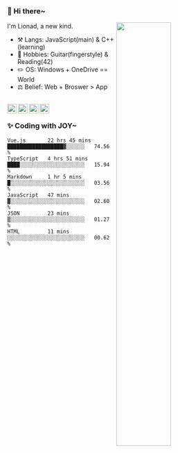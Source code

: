 ### 👋 Hi there~

[<img align="right" width="50%" src="https://github-readme-stats.vercel.app/api?username=Lionad-Morotar&show_icons=true">](https://metrics.lecoq.io/Lionad-Morotar?template=classic)

I'm Lionad, a new kind.

- ⚒️ Langs: JavaScript(main) & C++(learning)
- 🎨 Hobbies: Guitar(fingerstyle) & Reading(42)
- ✏️ OS: Windows + OneDrive == World
- ⚖️ Belief: Web + Broswer > App

<br />

<a href="https://www.lionad.art">
  <img align="left" alt="lionad-art" width="22px" src="https://cdn.jsdelivr.net/npm/simple-icons@3.1.0/icons/wordpress.svg" />
</a>
<a href="#1806234223">
  <img align="left" alt="1806234223" width="22px" src="https://cdn.jsdelivr.net/npm/simple-icons@3.1.0/icons/tencentqq.svg" />
</a>
<a href="https://www.zhihu.com/people/Lionad">
  <img align="left" alt="132yse" width="22px" src="https://cdn.jsdelivr.net/npm/simple-icons@3.1.0/icons/zhihu.svg" />
</a>
<a href="https://github.com/Lionad-Morotar">
  <img align="left" alt="yisar" width="22px" src="https://cdn.jsdelivr.net/npm/simple-icons@3.1.0/icons/github.svg" />
</a>

<br />

### ✨ Coding with JOY~

<!--START_SECTION:waka-->

```text
Vue.js       22 hrs 45 mins  ██████████████████▓░░░░░░   74.56 %
TypeScript   4 hrs 51 mins   ████░░░░░░░░░░░░░░░░░░░░░   15.94 %
Markdown     1 hr 5 mins     █░░░░░░░░░░░░░░░░░░░░░░░░   03.56 %
JavaScript   47 mins         ▓░░░░░░░░░░░░░░░░░░░░░░░░   02.60 %
JSON         23 mins         ▒░░░░░░░░░░░░░░░░░░░░░░░░   01.27 %
HTML         11 mins         ░░░░░░░░░░░░░░░░░░░░░░░░░   00.62 %
```

<!--END_SECTION:waka-->
